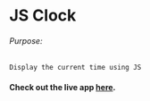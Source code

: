 # JS Clock

###### Purpose:
    Display the current time using JS

#### Check out the live app [here]( https://priyanka23-brs.github.io/Clock-JS/).
